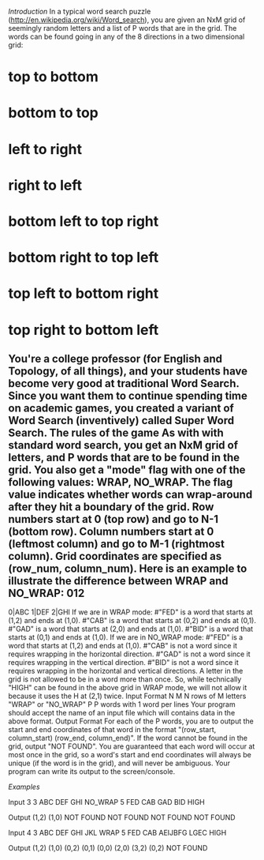 ﻿ *Introduction*
In a typical word search puzzle (http://en.wikipedia.org/wiki/Word_search), you are given an NxM grid of seemingly random letters and a list of P words that are in the grid. The words can be found going in any of the 8 directions in a two dimensional grid:
#	top to bottom 
#	bottom to top 
#	left to right 
#	right to left 
#	bottom left to top right 
#	bottom right to top left 
#	top left to bottom right 
#	top right to bottom left 
You're a college professor (for English and Topology, of all things), and your students have become very good at traditional Word Search. Since you want them to continue spending time on academic games, you created a variant of Word Search (inventively) called Super Word Search.
The rules of the game
As with with standard word search, you get an NxM grid of letters, and P words that are to be found in the grid. You also get a "mode" flag with one of the following values: WRAP, NO_WRAP. The flag value indicates whether words can wrap-around after they hit a boundary of the grid.
Row numbers start at 0 (top row) and go to N-1 (bottom row). Column numbers start at 0 (leftmost column) and go to M-1 (rightmost column). Grid coordinates are specified as (row_num, column_num).
Here is an example to illustrate the difference between WRAP and NO_WRAP:
 012
 ---
0|ABC
1|DEF
2|GHI
If we are in WRAP mode:
#"FED" is a word that starts at (1,2) and ends at (1,0). 
#"CAB" is a word that starts at (0,2) and ends at (0,1). 
#"GAD" is a word that starts at (2,0) and ends at (1,0). 
#"BID" is a word that starts at (0,1) and ends at (1,0). 
If we are in NO_WRAP mode:
#"FED" is a word that starts at (1,2) and ends at (1,0). 
#"CAB" is not a word since it requires wrapping in the horizontal direction. 
#"GAD" is not a word since it requires wrapping in the vertical direction. 
#"BID" is not a word since it requires wrapping in the horizontal and vertical directions. 
A letter in the grid is not allowed to be in a word more than once. So, while technically "HIGH" can be found in the above grid in WRAP mode, we will not allow it because it uses the H at (2,1) twice.
Input Format
N M
N rows of M letters
"WRAP" or "NO_WRAP"
P
P words with 1 word per lines
Your program should accept the name of an input file which will contains data in the above format.
Output Format
For each of the P words, you are to output the start and end coordinates of that word in the format "(row_start, column_start) (row_end, column_end)". If the word cannot be found in the grid, output "NOT FOUND".
You are guaranteed that each word will occur at most once in the grid, so a word's start and end coordinates will always be unique (if the word is in the grid), and will never be ambiguous.
Your program can write its output to the screen/console.

*Examples*

Input
3 3
ABC
DEF
GHI
NO_WRAP
5
FED
CAB
GAD
BID
HIGH

Output
(1,2) (1,0)
NOT FOUND
NOT FOUND
NOT FOUND
NOT FOUND

Input
4 3
ABC
DEF
GHI
JKL
WRAP
5
FED
CAB
AEIJBFG
LGEC
HIGH

Output
(1,2) (1,0)
(0,2) (0,1)
(0,0) (2,0)
(3,2) (0,2)
NOT FOUND
